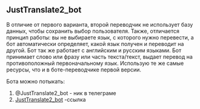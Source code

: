 ## JustTranslate2_bot

В отличие от первого варианта, 
второй переводчик не использует базу данных, 
чтобы сохранить выбор пользователя.
Также, отличается принцип работы: вы не выбираете язык, с которого нужно перевести, а бот автоматически определяет, какой язык получен и переводит на другой. Бот так же работает с английским и русским языками. Бот принимает слово или фразу или часть текста/текст, выдает перевод на противоположный первоначальному язык.
Использую те же самые ресурсы, что и в боте-переводчике первой версии.

Бота можно потыкать:
1. @JustTranslate2_bot - ник в телеграме
2. [JustTranslate2_bot](https://web.telegram.org/k/#@JustTranslate2_bot) -ссылка